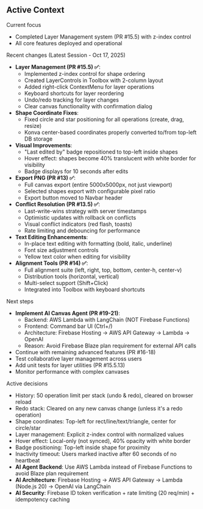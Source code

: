## Active Context

Current focus
- Completed Layer Management system (PR #15.5) with z-index control
- All core features deployed and operational

Recent changes (Latest Session - Oct 17, 2025)
- **Layer Management (PR #15.5) ✅**:
  - Implemented z-index control for shape ordering
  - Created LayerControls in Toolbox with 2-column layout
  - Added right-click ContextMenu for layer operations
  - Keyboard shortcuts for layer reordering
  - Undo/redo tracking for layer changes
  - Clear canvas functionality with confirmation dialog
- **Shape Coordinate Fixes**:
  - Fixed circle and star positioning for all operations (create, drag, resize)
  - Konva center-based coordinates properly converted to/from top-left DB storage
- **Visual Improvements**:
  - "Last edited by" badge repositioned to top-left inside shapes
  - Hover effect: shapes become 40% translucent with white border for visibility
  - Badge displays for 10 seconds after edits
- **Export PNG (PR #13) ✅**:
  - Full canvas export (entire 5000x5000px, not just viewport)
  - Selected shapes export with configurable pixel ratio
  - Export button moved to Navbar header
- **Conflict Resolution (PR #13.5) ✅**:
  - Last-write-wins strategy with server timestamps
  - Optimistic updates with rollback on conflicts
  - Visual conflict indicators (red flash, toasts)
  - Rate limiting and debouncing for performance
- **Text Editing Enhancements**:
  - In-place text editing with formatting (bold, italic, underline)
  - Font size adjustment controls
  - Yellow text color when editing for visibility
- **Alignment Tools (PR #14) ✅**:
  - Full alignment suite (left, right, top, bottom, center-h, center-v)
  - Distribution tools (horizontal, vertical)
  - Multi-select support (Shift+Click)
  - Integrated into Toolbox with keyboard shortcuts

Next steps
- **Implement AI Canvas Agent (PR #19-21)**:
  - Backend: AWS Lambda with LangChain (NOT Firebase Functions)
  - Frontend: Command bar UI (Ctrl+/)
  - Architecture: Firebase Hosting → AWS API Gateway → Lambda → OpenAI
  - Reason: Avoid Firebase Blaze plan requirement for external API calls
- Continue with remaining advanced features (PR #16-18)
- Test collaborative layer management across users
- Add unit tests for layer utilities (PR #15.5.13)
- Monitor performance with complex canvases

Active decisions
- History: 50 operation limit per stack (undo & redo), cleared on browser reload
- Redo stack: Cleared on any new canvas change (unless it's a redo operation)
- Shape coordinates: Top-left for rect/line/text/triangle, center for circle/star
- Layer management: Explicit z-index control with normalized values
- Hover effect: Local-only (not synced), 40% opacity with white border
- Badge positioning: Top-left inside shape for proximity
- Inactivity timeout: Users marked inactive after 60 seconds of no heartbeat
- **AI Agent Backend**: Use AWS Lambda instead of Firebase Functions to avoid Blaze plan requirement
- **AI Architecture**: Firebase Hosting → AWS API Gateway → Lambda (Node.js 20) → OpenAI via LangChain
- **AI Security**: Firebase ID token verification + rate limiting (20 req/min) + idempotency caching


